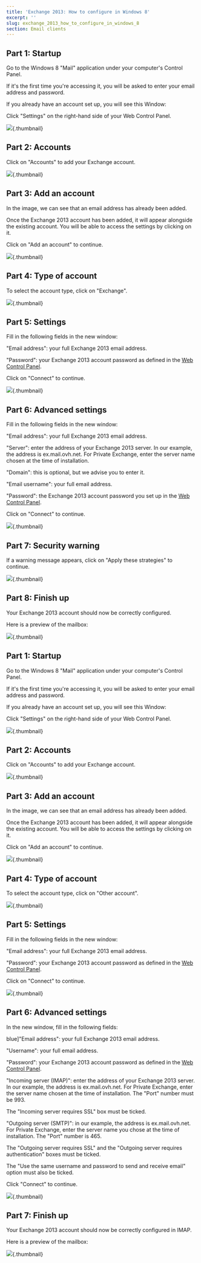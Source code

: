 ```yaml
---
title: 'Exchange 2013: How to configure in Windows 8'
excerpt: ''
slug: exchange_2013_how_to_configure_in_windows_8
section: Email clients
---
```



## Part 1: Startup
Go to the Windows 8 "Mail" application under your computer's Control Panel.

If it's the first time you're accessing it, you will be asked to enter your email address and password.

If you already have an account set up, you will see this Window:

Click "Settings" on the right-hand side of your Web Control Panel.

![](images/img_1107.jpg){.thumbnail}


## Part 2: Accounts
Click on "Accounts" to add your Exchange account.

![](images/img_1108.jpg){.thumbnail}


## Part 3: Add an account
In the image, we can see that an email address has already been added.

Once the Exchange 2013 account has been added, it will appear alongside the existing account. You will be able to access the settings by clicking on it.

Click on "Add an account" to continue.

![](images/img_1109.jpg){.thumbnail}


## Part 4: Type of account
To select the account type, click on "Exchange".

![](images/img_1110.jpg){.thumbnail}


## Part 5: Settings
Fill in the following fields in the new window:

"Email address": your full Exchange 2013 email address.

"Password": your Exchange 2013 account password as defined in the [Web Control Panel]((https://www.ovh.com/auth/?action=gotomanager&from=https://www.ovh.co.uk/&ovhSubsidiary=GB)).

Click on "Connect" to continue.

![](images/img_1111.jpg){.thumbnail}


## Part 6: Advanced settings
Fill in the following fields in the new window:

"Email address": your full Exchange 2013 email address.

"Server": enter the address of your Exchange 2013 server. In our example, the address is ex.mail.ovh.net. For Private Exchange, enter the server name chosen at the time of installation.

"Domain": this is optional, but we advise you to enter it.

"Email username": your full email address.

"Password": the Exchange 2013 account password you set up in the [Web Control Panel]((https://www.ovh.com/auth/?action=gotomanager&from=https://www.ovh.co.uk/&ovhSubsidiary=GB)).

Click on "Connect" to continue.

![](images/img_1112.jpg){.thumbnail}


## Part 7: Security warning
If a warning message appears, click on "Apply these strategies" to continue.

![](images/img_1113.jpg){.thumbnail}


## Part 8: Finish up
Your Exchange 2013 account should now be correctly configured.

Here is a preview of the mailbox:

![](images/img_1114.jpg){.thumbnail}


## Part 1: Startup
Go to the Windows 8 "Mail" application under your computer's Control Panel.

If it's the first time you're accessing it, you will be asked to enter your email address and password.

If you already have an account set up, you will see this Window:

Click "Settings" on the right-hand side of your Web Control Panel.

![](images/img_1115.jpg){.thumbnail}


## Part 2: Accounts
Click on "Accounts" to add your Exchange account.

![](images/img_1116.jpg){.thumbnail}


## Part 3: Add an account
In the image, we can see that an email address has already been added.

Once the Exchange 2013 account has been added, it will appear alongside the existing account. You will be able to access the settings by clicking on it.

Click on "Add an account" to continue.

![](images/img_1117.jpg){.thumbnail}


## Part 4: Type of account
To select the account type, click on "Other account".

![](images/img_1118.jpg){.thumbnail}


## Part 5: Settings
Fill in the following fields in the new window:

"Email address": your full Exchange 2013 email address.

"Password": your Exchange 2013 account password as defined in the [Web Control Panel]((https://www.ovh.com/auth/?action=gotomanager&from=https://www.ovh.co.uk/&ovhSubsidiary=GB)).

Click on "Connect" to continue.

![](images/img_1119.jpg){.thumbnail}


## Part 6: Advanced settings
In the new window, fill in the following fields:

blue]"Email address": your full Exchange 2013 email address.

"Username": your full email address.

"Password": your Exchange 2013 account password as defined in the [Web Control Panel]((https://www.ovh.com/auth/?action=gotomanager&from=https://www.ovh.co.uk/&ovhSubsidiary=GB)).

"Incoming server (IMAP)": enter the address of your Exchange 2013 server. In our example, the address is ex.mail.ovh.net. For Private Exchange, enter the server name chosen at the time of installation.
The "Port" number must be 993.

The "Incoming server requires SSL" box must be ticked.

"Outgoing server (SMTP)": in our example, the address is ex.mail.ovh.net. For Private Exchange, enter the server name you chose at the time of installation.
The "Port" number is 465.

The "Outgoing server requires SSL" and the "Outgoing server requires authentication" boxes must be ticked.

The "Use the same username and password to send and receive email" option must also be ticked.

Click "Connect" to continue.

![](images/img_1120.jpg){.thumbnail}


## Part 7: Finish up
Your Exchange 2013 account should now be correctly configured in IMAP.

Here is a preview of the mailbox:

![](images/img_1121.jpg){.thumbnail}
